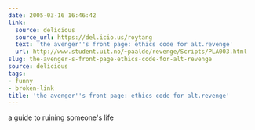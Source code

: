 ```yaml
---
date: 2005-03-16 16:46:42
link:
  source: delicious
  source_url: https://del.icio.us/roytang
  text: 'the avenger''s front page: ethics code for alt.revenge'
  url: http://www.student.uit.no/~paalde/revenge/Scripts/PLA003.html
slug: the-avenger-s-front-page-ethics-code-for-alt-revenge
source: delicious
tags:
- funny
- broken-link
title: 'the avenger''s front page: ethics code for alt.revenge'
---
```


a guide to ruining someone's life